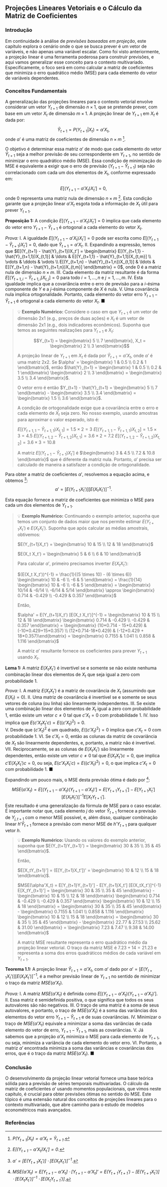 ## Projeções Lineares Vetoriais e o Cálculo da Matriz de Coeficientes

### Introdução
Em continuidade à análise de *previsões baseadas em projeção*, este capítulo explora o cenário onde o que se busca prever é um vetor de variáveis, e não apenas uma variável escalar. Como foi visto anteriormente, a projeção linear é uma ferramenta poderosa para construir previsões, e aqui vamos generalizar esse conceito para o contexto multivariado.  Especificamente, o foco será em como calcular a matriz de coeficientes que minimiza o erro quadrático médio (MSE) para cada elemento do vetor de variáveis dependentes.

### Conceitos Fundamentais
A generalização das projeções lineares para o contexto vetorial envolve considerar um vetor $Y_{t+1}$ de dimensão $n \times 1$, que se pretende prever, com base em um vetor $X_t$ de dimensão $m \times 1$. A projeção linear de $Y_{t+1}$ em $X_t$ é dada por:

$$
\hat{Y}_{t+1} = P(Y_{t+1} | X_t) = \alpha' X_t,
$$
onde $\alpha'$ é uma matriz de coeficientes de dimensão $n \times m$ [^4.1.21].

O objetivo é determinar essa matriz $\alpha'$ de modo que cada elemento do vetor $\hat{Y}_{t+1}$ seja a melhor previsão de seu correspondente em $Y_{t+1}$, no sentido de minimizar o erro quadrático médio (MSE). Essa condição de minimização do MSE é equivalente a exigir que o erro de previsão $(Y_{t+1} - \hat{Y}_{t+1})$ seja não correlacionado com cada um dos elementos de $X_t$, conforme expressado em:

$$
E[(Y_{t+1} - \alpha'X_t)X_t'] = 0,
$$
onde $0$ representa uma matriz nula de dimensão $n \times m$ [^4.1.22]. Esta condição garante que a projeção linear $\alpha'X_t$ esgota toda a informação de $X_t$ útil para prever $Y_{t+1}$.

**Proposição 1:** A condição $E[(Y_{t+1} - \alpha'X_t)X_t'] = 0$ implica que cada elemento do vetor erro $Y_{t+1} - \hat{Y}_{t+1}$ é ortogonal a cada elemento do vetor $X_t$.

*Prova:* 
I. A igualdade $E[(Y_{t+1} - \alpha'X_t)X_t'] = 0$ pode ser escrita como $E[(Y_{t+1} - \hat{Y}_{t+1})X_t'] = 0$, dado que $\hat{Y}_{t+1} = \alpha'X_t$.
II. Expandindo a expressão, temos que $E[(Y_{t+1} - \hat{Y}_{t+1})X_t'] = \begin{bmatrix} E[(Y_{t+1,1} - \hat{Y}_{t+1,1})X_{t,1}] & \ldots & E[(Y_{t+1,1} - \hat{Y}_{t+1,1})X_{t,m}] \\ \vdots & \ddots & \vdots \\ E[(Y_{t+1,n} - \hat{Y}_{t+1,n})X_{t,1}] & \ldots & E[(Y_{t+1,n} - \hat{Y}_{t+1,n})X_{t,m}] \end{bmatrix} = 0$, onde 0 é a matriz nula de dimensão $n \times m$.
III. Cada elemento da matriz resultante é da forma $E[(Y_{t+1,i} - \hat{Y}_{t+1,i})X_{t,j}] = 0$ para todo $i = 1, \ldots, n$ e $j = 1, \ldots, m$.
IV.  Esta igualdade implica que a covariância entre o erro de previsão para a *i*-ésima componente de $Y$ e a *j*-ésima componente de $X$ é nula.
V. Uma covariância nula implica ortogonalidade. Portanto, cada elemento do vetor erro $Y_{t+1} - \hat{Y}_{t+1}$ é ortogonal a cada elemento do vetor $X_t$. ■

> 💡 **Exemplo Numérico:** Considere o caso em que $Y_{t+1}$ é um vetor de dimensão 2x1 (e.g., preços de duas ações) e $X_t$ é um vetor de dimensão 2x1 (e.g., dois indicadores econômicos). Suponha que temos as seguintes realizações para $Y_{t+1}$ e $X_t$:
>
> $$Y_{t+1} = \begin{bmatrix} 5 \\ 7 \end{bmatrix}, X_t = \begin{bmatrix} 2 \\ 3 \end{bmatrix}$$
>
> A projeção linear de $Y_{t+1}$ em $X_t$ é dada por $\hat{Y}_{t+1} = \alpha'X_t$, onde $\alpha'$ é uma matriz 2x2.
> Se $\alpha' = \begin{bmatrix} 1 & 0.5 \\ 0.2 & 1 \end{bmatrix}$, então $\hat{Y}_{t+1} = \begin{bmatrix} 1 & 0.5 \\ 0.2 & 1 \end{bmatrix} \begin{bmatrix} 2 \\ 3 \end{bmatrix} = \begin{bmatrix} 3.5 \\ 3.4 \end{bmatrix}$.
>
> O vetor erro é então $Y_{t+1} - \hat{Y}_{t+1} = \begin{bmatrix} 5 \\ 7 \end{bmatrix} - \begin{bmatrix} 3.5 \\ 3.4 \end{bmatrix} = \begin{bmatrix} 1.5 \\ 3.6 \end{bmatrix}$.
>
> A condição de ortogonalidade exige que a covariância entre o erro e cada elemento de $X_t$ seja zero. No nosso exemplo, usando amostras para aproximar o valor esperado, isto é:
>
> $E[(Y_{t+1,1} - \hat{Y}_{t+1,1})X_{t,1}] = 1.5 \times 2 = 3$
> $E[(Y_{t+1,1} - \hat{Y}_{t+1,1})X_{t,2}] = 1.5 \times 3 = 4.5$
> $E[(Y_{t+1,2} - \hat{Y}_{t+1,2})X_{t,1}] = 3.6 \times 2 = 7.2$
> $E[(Y_{t+1,2} - \hat{Y}_{t+1,2})X_{t,2}] = 3.6 \times 3 = 10.8$
>
>  A matriz $E[(Y_{t+1} - \hat{Y}_{t+1})X_t']$ é $\begin{bmatrix} 3 & 4.5 \\ 7.2 & 10.8 \end{bmatrix}$ que é diferente da matriz nula. Portanto, $\alpha'$ precisa ser calculado de maneira a satisfazer a condição de ortogonalidade.

Para obter a matriz de coeficientes $\alpha'$, resolvemos a equação acima, e obtemos [^4.1.23]:
$$
\alpha' = [E(Y_{t+1}X_t')] [E(X_t X_t')]^{-1}.
$$

Esta equação fornece a matriz de coeficientes que minimiza o MSE para cada um dos elementos de $Y_{t+1}$.

> 💡 **Exemplo Numérico:** Continuando o exemplo anterior, suponha que temos um conjunto de dados maior que nos permite estimar $E(Y_{t+1}X_t')$ e $E(X_t X_t')$. Suponha que após calcular as médias amostrais, obtivemos:
>
> $E(Y_{t+1}X_t') = \begin{bmatrix} 10 & 15 \\ 12 & 18 \end{bmatrix}$
>
> $E(X_t X_t') = \begin{bmatrix} 5 & 6 \\ 6 & 10 \end{bmatrix}$
>
> Para calcular $\alpha'$, primeiro precisamos inverter $E(X_t X_t')$:
>
> $(E(X_t X_t'))^{-1} = \frac{1}{(5 \times 10) - (6 \times 6)} \begin{bmatrix} 10 & -6 \\ -6 & 5 \end{bmatrix} = \frac{1}{14} \begin{bmatrix} 10 & -6 \\ -6 & 5 \end{bmatrix} = \begin{bmatrix} 10/14 & -6/14 \\ -6/14 & 5/14 \end{bmatrix} \approx \begin{bmatrix} 0.714 & -0.429 \\ -0.429 & 0.357 \end{bmatrix}$
>
> Então,
>
> $\alpha' = E(Y_{t+1}X_t') [E(X_t X_t')]^{-1} = \begin{bmatrix} 10 & 15 \\ 12 & 18 \end{bmatrix} \begin{bmatrix} 0.714 & -0.429 \\ -0.429 & 0.357 \end{bmatrix} = \begin{bmatrix} (10*0.714 - 15*0.429) & (-10*0.429+15*0.357) \\ (12*0.714-18*0.429) & (-12*0.429 + 18*0.357)\end{bmatrix} = \begin{bmatrix} 0.7155 & 1.041 \\ 0.858 & 1.116 \end{bmatrix}$
>
> A matriz $\alpha'$ resultante fornece os coeficientes para prever $Y_{t+1}$ usando $X_t$.

**Lema 1:** A matriz $E(X_t X_t')$ é invertível se e somente se não existe nenhuma combinação linear dos elementos de $X_t$ que seja igual a zero com probabilidade 1.

*Prova:*
I. A matriz $E(X_t X_t')$ é a matriz de covariância de $X_t$ (assumindo que $E(X_t) = 0$). 
II. Uma matriz de covariância é invertível se e somente se seus vetores de coluna (ou linha) são linearmente independentes. 
III. Se existe uma combinação linear dos elementos de $X_t$ igual a zero com probabilidade 1, então existe um vetor $c \ne 0$ tal que $c'X_t = 0$ com probabilidade 1.
IV. Isso implica que $E(c'X_t X_t'c) = E((c'X_t)^2) = 0$.  
V. Desde que $(c'X_t)^2$ é um quadrado, $E((c'X_t)^2) = 0$ implica que $c'X_t = 0$ com probabilidade 1.
VI. Se $c'X_t=0$, então as colunas da matriz de covariância de $X_t$ são linearmente dependentes, e, portanto, a matriz não é invertível.
VII. Reciprocamente, se as colunas de $E(X_t X_t')$ são linearmente dependentes, então existe um vetor $c \ne 0$ tal que $E(X_t X_t')c = 0$, que implica $c'E(X_t X_t')c = 0$, ou seja, $E(c'X_t X_t'c) = E((c'X_t)^2)=0$, o que implica $c'X_t=0$ com probabilidade 1.  ■

Expandindo um pouco mais, o MSE desta previsão ótima é dado por [^4.1.24]:

$$
MSE(\alpha'X_t) = E[(Y_{t+1} - \alpha'X_t)(Y_{t+1} - \alpha'X_t)'] = E[Y_{t+1}Y_{t+1}'] - E[Y_{t+1}X_t'] [E(X_t X_t')]^{-1} E[X_tY_{t+1}'].
$$
Este resultado é uma generalização da fórmula de MSE para o caso escalar. É importante notar que, cada elemento $j$ do vetor $\hat{Y}_{t+1}$  fornece a previsão de $Y_{j, t+1}$ com o menor MSE possível, e, além disso, qualquer combinação linear $h'\hat{Y}_{t+1}$ fornece a previsão com menor MSE de $h'Y_{t+1}$ para qualquer vetor $h$.

> 💡 **Exemplo Numérico:** Usando os valores do exemplo anterior, suponha que $E(Y_{t+1}Y_{t+1}') = \begin{bmatrix} 30 & 35 \\ 35 & 45 \end{bmatrix}$.
>
> Então,
>
> $E[X_tY_{t+1}'] = (E[Y_{t+1}X_t'])' = \begin{bmatrix} 10 & 12 \\ 15 & 18 \end{bmatrix}$.
>
> $MSE(\alpha'X_t) = E[Y_{t+1}Y_{t+1}'] - E[Y_{t+1}X_t'] [E(X_tX_t')]^{-1} E[X_tY_{t+1}'] = \begin{bmatrix} 30 & 35 \\ 35 & 45 \end{bmatrix} - \begin{bmatrix} 10 & 15 \\ 12 & 18 \end{bmatrix} \begin{bmatrix} 0.714 & -0.429 \\ -0.429 & 0.357 \end{bmatrix} \begin{bmatrix} 10 & 12 \\ 15 & 18 \end{bmatrix} = \begin{bmatrix} 30 & 35 \\ 35 & 45 \end{bmatrix} - \begin{bmatrix} 0.7155 & 1.041 \\ 0.858 & 1.116 \end{bmatrix} \begin{bmatrix} 10 & 12 \\ 15 & 18 \end{bmatrix} = \begin{bmatrix} 30 & 35 \\ 35 & 45 \end{bmatrix} - \begin{bmatrix} 22.77 & 27.53 \\ 25.62 & 31.00 \end{bmatrix} = \begin{bmatrix} 7.23 & 7.47 \\ 9.38 & 14.00 \end{bmatrix}$
>
> A matriz MSE resultante representa o erro quadrático médio da projeção linear vetorial. O traço da matriz MSE é $7.23+14=21.23$ e representa a soma dos erros quadráticos médios de cada variável em $Y_{t+1}$.

**Teorema 1.1:** A projeção linear $\hat{Y}_{t+1} = \alpha'X_t$, com $\alpha'$ dado por $\alpha' = [E(Y_{t+1}X_t')] [E(X_t X_t')]^{-1}$, é a melhor previsão linear de $Y_{t+1}$ no sentido de minimizar o traço da matriz $MSE(\alpha'X_t)$.

*Prova:*
I. A matriz $MSE(\alpha'X_t)$ é definida como $E[(Y_{t+1} - \alpha'X_t)(Y_{t+1} - \alpha'X_t)']$.
II. Essa matriz é semidefinida positiva, o que significa que todos os seus autovalores são não negativos. 
III. O traço de uma matriz é a soma de seus autovalores, e portanto, o traço de $MSE(\alpha'X_t)$ é a soma das variâncias dos elementos do vetor erro $Y_{t+1}-\hat{Y}_{t+1}$ e de suas covariâncias.
IV. Minimizar o traço de $MSE(\alpha'X_t)$ equivale a minimizar a soma das variâncias de cada elemento do vetor de erro, $Y_{t+1} - \hat{Y}_{t+1}$, mais as covariâncias.
V. Já sabemos que a projeção $\alpha'X_t$ minimiza o MSE para cada elemento de $Y_{t+1}$, ou seja, minimiza a variância de cada elemento do vetor erro.
VI. Portanto, a matriz $\alpha'$ encontrada minimiza a soma das variâncias e covariâncias dos erros, que é o traço da matriz $MSE(\alpha'X_t)$. ■

### Conclusão
O desenvolvimento da projeção linear vetorial fornece uma base teórica sólida para a previsão de séries temporais multivariadas. O cálculo da matriz de coeficientes $\alpha'$ usando momentos populacionais, que vimos neste capítulo, é crucial para obter previsões ótimas no sentido do MSE. Este tópico é uma extensão natural dos conceitos de projeções lineares para o contexto multivariado, que abre caminho para o estudo de modelos econométricos mais avançados.

### Referências
[^4.1.21]:  *$P(Y_{t+1}|X_t) = \alpha'X_t = \hat{Y}_{t+1}$*.
[^4.1.22]: *$E[(Y_{t+1} - \alpha'X_t)X_t'] = 0$*.
[^4.1.23]: *$\alpha' = [E(Y_{t+1}X_t')] \cdot [E(X_tX_t')]^{-1}$*.
[^4.1.24]: *$MSE(\alpha'X_t) = E{[Y_{t+1} - \alpha'X_t] \cdot [Y_{t+1} - \alpha'X_t]'} = E(Y_{t+1}Y_{t+1}') - [E(Y_{t+1}X_t')] \cdot [E(X_tX_t')]^{-1} \cdot [E(X_tY_{t+1}')]$*.
<!-- END -->
